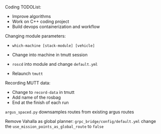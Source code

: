 Coding TODOList:
* Improve algorithms
* Work on C++ coding project
* Build devops containerization and workflow


Changing module parameters:

* ```which-machine [stack-module] [vehicle]```

* Change into machine in tmutt session

* `roscd` into module and change `default.yml`

* Relaunch `tmutt`



Recording MUTT data:
* Change to `record-data` in tmutt
* Add name of the rosbag
* End at the finish of each run

`argus_spaced.py` downsamples routes from existing argus routes

Remove Vahalla as global planner:
`grpc_bridge/config/default.yml` change the `use_mission_points_as_global_route` to `false`
